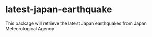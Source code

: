 # latest-japan-earthquake
This package will retrieve the latest Japan earthquakes from Japan Meteorological Agency
